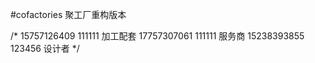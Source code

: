#cofactories 聚工厂重构版本

/*
15757126409   111111    加工配套
17757307061   111111    服务商
15238393855   123456    设计者
*/